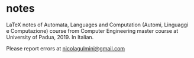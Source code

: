 # notes
LaTeX notes of Automata, Languages and Computation (Automi, Linguaggi e Computazione) course from Computer Engineering master course at University of Padua, 2019.
In Italian.

Please report errors at nicolagulmini@gmail.com
